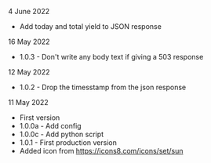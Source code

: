 4 June 2022
* Add today and total yield to JSON response

16 May 2022
* 1.0.3 - Don't write any body text if giving a 503 response

12 May 2022
* 1.0.2 - Drop the timesstamp from the json response

11 May 2022
* First version
* 1.0.0a - Add config
* 1.0.0c - Add python script
* 1.0.1 - First production version
* Added icon from https://icons8.com/icons/set/sun
